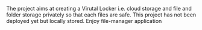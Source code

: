 The project aims at creating a Virutal Locker i.e. cloud storage and file and folder storage privately so that each files are safe. 
This project has not been deployed yet but locally stored.
Enjoy file-manager application
